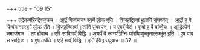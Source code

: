 +++
title = "09 15"

+++
तदे॒तत्प॑रि॒यद्दे॑वच॒क्रम् । आ॒र्द्रं पिन्व॑मानꣳ स्व॒र्गे लो॒क ए॑ति । वि॒जह॒द्विश्वा॑ भू॒तानि॑ सं॒पश्य॑त् । आ॒र्द्रो ह॒ वै  पिन्व॑मानस्स्व॒र्गे लो॒क ए॑ति । वि॒जह॒न्विश्वा॑ भू॒तानि॑ सं॒पश्य॑न् । य ए॒वव्ँ वेद॑ । शू॒षो ह॒ वै वा॑र्ष्णे॒यः । आ॒दि॒त्येन॑  स॒माज॑गाम । तꣳ हो॑वाच । एहि॑ सावि॒त्रव्ँ वि॑द्धि । अ॒यव्ँ वै स्व॒र्ग्यो॑ऽग्निः पा॑रयि॒ष्णुर॒मृता॒त्सम्भू॑त॒ इति॑ । ए॒ष वाव  स सा॑वि॒त्रः । य ए॒ष तप॑ति । एहि॒ माव्ँ वि॑द्धि । इति॑ है॒वैन॒न्तदु॑वाच ॥ 37 ॥



